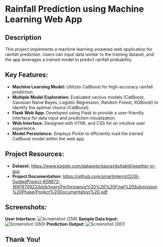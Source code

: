 # Rainfall Prediction using Machine Learning Web App

## Description

This project implements a machine learning-powered web application for rainfall prediction. Users can input data similar to the training dataset, and the app leverages a trained model to predict rainfall probability.

## Key Features:

- **Machine Learning Model:** Utilizes CatBoost for high-accuracy rainfall prediction.
- **Multiple Model Exploration:** Evaluated various models (CatBoost, Gaussian Naive Bayes, Logistic Regression, Random Forest, XGBoost) to identify the optimal choice (CatBoost).
- **Flask Web App:** Developed using Flask to provide a user-friendly interface for data input and prediction visualization.
- **Web Interface:** Designed with HTML and CSS for an intuitive user experience.
- **Model Persistence:** Employs Pickle to efficiently load the trained CatBoost model within the web app.

## Project Resources:

- **Dataset:** https://www.kaggle.com/datasets/gauravduttakiit/weather-in-aus
- **Project Documentation:**  https://github.com/smartinternz02/SI-GuidedProject-608872-1697870922/blob/main/Performance%20%26%20Final%20Submission%20Phase/Project%20Documentation%20.pdf

## Screenshots:

**User Interface:** ![Screenshot (258)](https://github.com/smartinternz02/SI-GuidedProject-608872-1697870922/assets/112549645/5825b66e-9d9e-4ea0-8055-fe684c638d20)
**Sample Data Input:** ![Screenshot (260)](https://github.com/smartinternz02/SI-GuidedProject-608872-1697870922/assets/112549645/b3943b6e-9e3a-4b68-8a02-d7f4e8fe0c16)
**Prediction Output:** ![Screenshot (261)](https://github.com/smartinternz02/SI-GuidedProject-608872-1697870922/assets/112549645/d38e148b-af25-4acb-8b60-002aaec9c754)

## Thank You!

